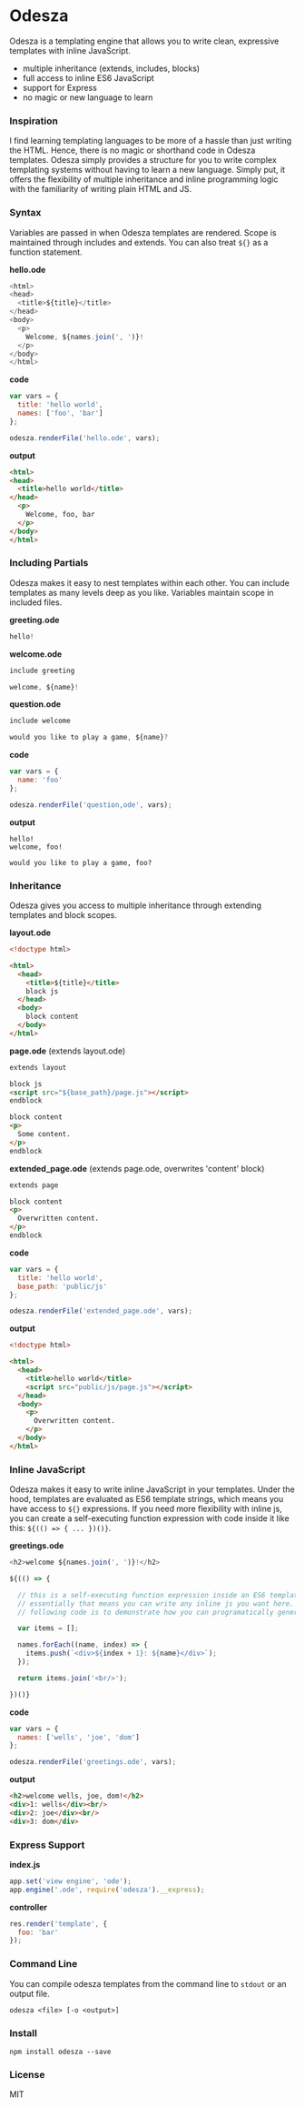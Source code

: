 # Odesza

Odesza is a templating engine that allows you to write clean, expressive templates with inline JavaScript.

- multiple inheritance (extends, includes, blocks)
- full access to inline ES6 JavaScript
- support for Express
- no magic or new language to learn

### Inspiration
I find learning templating languages to be more of a hassle than just writing the HTML.  Hence, there is no magic or shorthand code in Odesza templates.  Odesza simply provides a structure for you to write complex templating systems without having to learn a new language.  Simply put, it offers the flexibility of multiple inheritance and inline programming logic with the familiarity of writing plain HTML and JS.  

### Syntax
Variables are passed in when Odesza templates are rendered. Scope is maintained through includes and extends.  You can also treat `${}` as a function statement.  

**hello.ode**
```javascript
<html>
<head>
  <title>${title}</title>
</head>
<body>
  <p>
    Welcome, ${names.join(', ')}!
  </p>
</body>
</html>
```
**code**
```javascript
var vars = {
  title: 'hello world',
  names: ['foo', 'bar']
};

odesza.renderFile('hello.ode', vars);
```
**output**
```html
<html>
<head>
  <title>hello world</title>
</head>
  <p>
    Welcome, foo, bar
  </p>
</body>
</html>
```

### Including Partials
Odesza makes it easy to nest templates within each other.  You can include templates as many levels deep as you like. Variables maintain scope in included files.

**greeting.ode**
```javascript
hello!
```
**welcome.ode**
```javascript
include greeting

welcome, ${name}!
```
**question.ode**
```javascript
include welcome

would you like to play a game, ${name}?
```
**code**
```javascript
var vars = {
  name: 'foo'
};

odesza.renderFile('question,ode', vars);
```
**output**
```
hello!
welcome, foo!

would you like to play a game, foo?
```

### Inheritance
Odesza gives you access to multiple inheritance through extending templates and block scopes.  

**layout.ode**
```html
<!doctype html>

<html>
  <head>
    <title>${title}</title>
    block js
  </head>
  <body>
    block content
  </body>
</html>
```
**page.ode** (extends layout.ode)
```html
extends layout

block js
<script src="${base_path}/page.js"></script>
endblock

block content
<p>
  Some content.
</p>
endblock
```
**extended_page.ode** (extends page.ode, overwrites 'content' block)
```html
extends page

block content
<p>
  Overwritten content.
</p>
endblock
```
**code**
```javascript
var vars = {
  title: 'hello world',
  base_path: 'public/js'
};

odesza.renderFile('extended_page.ode', vars);
```
**output**
```html
<!doctype html>

<html>
  <head>
    <title>hello world</title>
    <script src="public/js/page.js"></script>
  </head>
  <body>
    <p>
      Overwritten content.
    </p>
  </body>
</html>
```

### Inline JavaScript
Odesza makes it easy to write inline JavaScript in your templates.  Under the hood, templates are evaluated as ES6 template strings, which means you have access to `${}` expressions.  If you need more flexibility with inline js, you can create a self-executing function expression with code inside it like this: `${(() => { ... })()}`.

**greetings.ode**
```javascript
<h2>welcome ${names.join(', ')}!</h2>

${(() => {

  // this is a self-executing function expression inside an ES6 template string.
  // essentially that means you can write any inline js you want here. the
  // following code is to demonstrate how you can programatically generate HTML.

  var items = [];

  names.forEach((name, index) => {
    items.push(`<div>${index + 1}: ${name}</div>`);
  });

  return items.join('<br/>');

})()}
```
**code**
```javascript
var vars = {
  names: ['wells', 'joe', 'dom']
};

odesza.renderFile('greetings.ode', vars);
```
**output**
```html
<h2>welcome wells, joe, dom!</h2>
<div>1: wells</div><br/>
<div>2: joe</div><br/>
<div>3: dom</div>
```

### Express Support
**index.js**
```javascript
app.set('view engine', 'ode');
app.engine('.ode', require('odesza').__express);
```
**controller**
```javascript
res.render('template', {
  foo: 'bar'
});
```

### Command Line
You can compile odesza templates from the command line to `stdout` or an output file.
```
odesza <file> [-o <output>]
```

### Install
```
npm install odesza --save
```

### License
MIT

